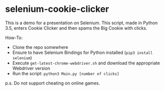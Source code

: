 # selenium-cookie-clicker

This is a demo for a presentation on Selenium. This script, made in Python 3.5, enters Cookie Clicker and then spams the Big Cookie with clicks.

How-To:

- Clone the repo somewhere
- Ensure to have Selenium Bindings for Python installed (`pip3 install selenium`)
- Execute `get-latest-chrome-webdriver.sh` and download the appropriate Webdriver version
- Run the script: `python3 Main.py [number of clicks]`

p.s. Do not support cheating on online games.
